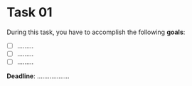 # Task 01

During this task, you have to accomplish the following **goals**:
- [ ] .........
- [ ] .........
- [ ] .........

**Deadline**: ..................
